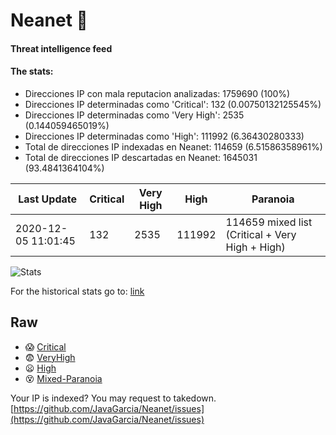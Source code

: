 # Neanet :hocho:
#### Threat intelligence feed
#### The stats:

- Direcciones IP con mala reputacion analizadas: 1759690 (100%)
- Direcciones IP determinadas como 'Critical':  132 (0.00750132125545%)
- Direcciones IP determinadas como 'Very High':  2535 (0.144059465019%)
- Direcciones IP determinadas como 'High':  111992 (6.36430280333)
- Total de direcciones IP indexadas en Neanet:  114659 (6.51586358961%)
- Total de direcciones IP descartadas en Neanet:  1645031 (93.4841364104%)

| Last Update | Critical | Very High | High | Paranoia |
| --- | --- | --- | --- | --- |
| 2020-12-05 11:01:45 | 132 | 2535 | 111992 | 114659 mixed list (Critical + Very High + High)|

![Stats](https://docs.google.com/spreadsheets/d/e/2PACX-1vSnaNMIXVabIpDJjufMlzH7poXnshF3mgd8Is1g9ytUEzVsP5my4Trn8f-xkoLLQ38xpL3HtmUexLo6/pubchart?oid=501124687&format=image)

For the historical stats go to: [link](/stats.csv)
## Raw
- :scream: [Critical](https://raw.githubusercontent.com/JavaGarcia/Neanet/master/blacklists/neanet_critical.txt)
- :fearful: [VeryHigh](https://raw.githubusercontent.com/JavaGarcia/Neanet/master/blacklists/neanet_veryHigh.txtt)
- :frowning: [High](https://raw.githubusercontent.com/JavaGarcia/Neanet/master/blacklists/neanet_high.txt)
- :dizzy_face: [Mixed-Paranoia](https://raw.githubusercontent.com/JavaGarcia/Neanet/master/blacklists/neanet_all.txt)


Your IP is indexed? You may request to takedown. [https://github.com/JavaGarcia/Neanet/issues](https://github.com/JavaGarcia/Neanet/issues)












































































































































































































































































































































































































































































































































































































































































































































































































































































































































































































































































































































































































































































































































































































































































































































































































































































































































































































































































































































































































































































































































































































































































































































































































































































































































































































































































